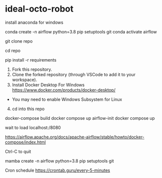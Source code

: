 # ideal-octo-robot



install anaconda for windows

conda create -n airflow python=3.8 pip setuptools git
conda activate airflow

git clone repo

cd repo

pip install -r requirements




1. Fork this repository.
2. Clone the forked repository (through VSCode to add it to your workspace).
3. Install Docker Desktop For Windows https://www.docker.com/products/docker-desktop/
  - You may need to enable Windows Subsystem for Linux


4. cd into this repo

docker-compose build
docker compose up airflow-init
docker compose up

wait to load
localhost:/8080

https://airflow.apache.org/docs/apache-airflow/stable/howto/docker-compose/index.html

Ctrl-C to quit


mamba create -n airflow python=3.8 pip setuptools git






Cron schedule https://crontab.guru/every-5-minutes
